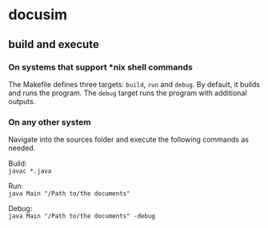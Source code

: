 # docusim

## build and execute

### On systems that support *nix shell commands

The Makefile defines three targets: `build`, `run` and `debug`.
By default, it builds and runs the program. The `debug` target
runs the program with additional outputs.

### On any other system

Navigate into the sources folder and execute the following
commands as needed.

Build:  
`javac *.java`

Run:  
`java Main "/Path to/the documents"`

Debug:  
`java Main "/Path to/the documents" -debug`